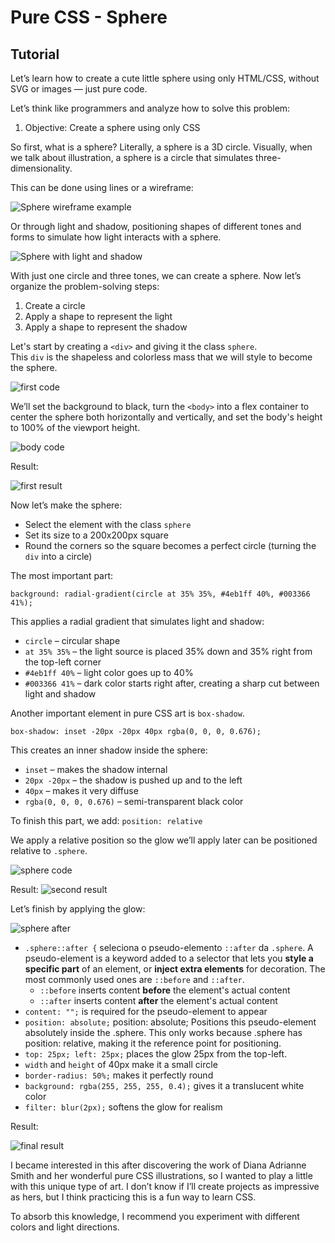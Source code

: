 # Pure CSS - Sphere
## Tutorial

Let’s learn how to create a cute little sphere using only HTML/CSS, without SVG or images — just pure code.

Let’s think like programmers and analyze how to solve this problem:


1. Objective: Create a sphere using only CSS

So first, what is a sphere?  Literally, a sphere is a 3D circle. Visually, when we talk about illustration, a sphere is a circle that simulates three-dimensionality.

This can be done using lines or a wireframe:

<img src="assets/img1.png" alt="Sphere wireframe example">


Or through light and shadow, positioning shapes of different tones and forms to simulate how light interacts with a sphere.

<img src="assets/img2.png" alt="Sphere with light and shadow">

With just one circle and three tones, we can create a sphere. Now let’s organize the problem-solving steps:

1. Create a circle  
2. Apply a shape to represent the light  
3. Apply a shape to represent the shadow  

Let's start by creating a `<div>` and giving it the class `sphere`.  
This `div` is the shapeless and colorless mass that we will style to become the sphere.

<img src="assets/img3.png" alt="first code">

We’ll set the background to black, turn the `<body>` into a flex container to center the sphere both horizontally and vertically, and set the body's height to 100% of the viewport height.

<img src="assets/img4.png" alt="body code">

Result:

<img src="assets/img5.png" alt="first result">

Now let’s make the sphere:

- Select the element with the class `sphere`  
- Set its size to a 200x200px square  
- Round the corners so the square becomes a perfect circle (turning the `div` into a circle)  

The most important part:

`background: radial-gradient(circle at 35% 35%, #4eb1ff 40%, #003366 41%);`

This applies a radial gradient that simulates light and shadow:

- `circle` – circular shape
- `at 35% 35%` – the light source is placed 35% down and 35% right from the top-left corner
- `#4eb1ff 40%` – light color goes up to 40%
- `#003366 41%` – dark color starts right after, creating a sharp cut between light and shadow

Another important element in pure CSS art is `box-shadow`.

`box-shadow: inset -20px -20px 40px rgba(0, 0, 0, 0.676);`

This creates an inner shadow inside the sphere:

- `inset` – makes the shadow internal
- `20px -20px` – the shadow is pushed up and to the left
- `40px` – makes it very diffuse
- `rgba(0, 0, 0, 0.676)` – semi-transparent black color

To finish this part, we add: `position: relative`

We apply a relative position so the glow we’ll apply later can be positioned relative to `.sphere`.

<img src="assets/img6.png" alt="sphere code">

Result:
<img src="assets/img7.png" alt="second result">

Let’s finish by applying the glow:

<img src="assets/img8.png" alt="sphere after">


- `.sphere::after {` seleciona o pseudo-elemento `::after` da `.sphere`. A pseudo-element is a keyword added to a selector that lets you **style a specific part** of an element, or **inject extra elements** for decoration. The most commonly used ones are `::before` and `::after`.
    - `::before`  inserts content **before** the element's actual content
    - `::after`  inserts content **after** the element's actual content
- `content: "";` is required for the pseudo-element to appear
- `position: absolute;`  position: absolute; Positions this pseudo-element absolutely inside the .sphere. This only works because .sphere has position: relative, making it the reference point for positioning.
- `top: 25px; left: 25px;` places the glow 25px from the top-left.
- `width` and `height` of 40px make it a small circle
- `border-radius: 50%;` makes it perfectly round
- `background: rgba(255, 255, 255, 0.4);` gives it a translucent white color
- `filter: blur(2px);` softens the glow for realism

Result:

<img src="assets/img9.png" alt="final result">

I became interested in this after discovering the work of Diana Adrianne Smith and her wonderful pure CSS illustrations, so I wanted to play a little with this unique type of art.
I don’t know if I’ll create projects as impressive as hers, but I think practicing this is a fun way to learn CSS.

To absorb this knowledge, I recommend you experiment with different colors and light directions.
